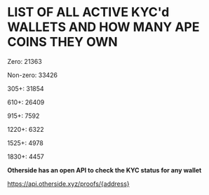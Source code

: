 # LIST OF ALL ACTIVE KYC'd WALLETS AND HOW MANY APE COINS THEY OWN

Zero: 21363

Non-zero: 33426

305+: 31854

610+: 26409

915+: 7592

1220+: 6322

1525+: 4978

1830+: 4457

**Otherside has an open API to check the KYC status for any wallet**

https://api.otherside.xyz/proofs/{address}